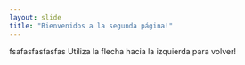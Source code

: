 ```yaml
---
layout: slide
title: "Bienvenidos a la segunda página!"
---
```

fsafasfasfasfas
Utiliza la flecha hacia la izquierda para volver!
